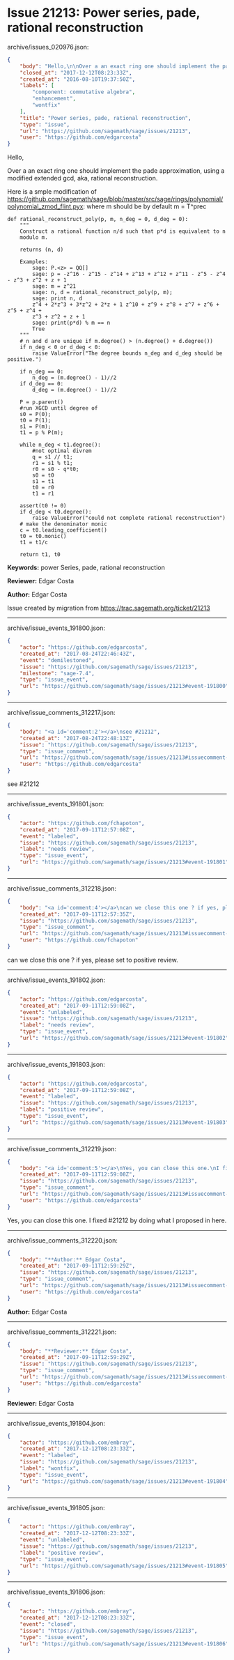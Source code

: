 # Issue 21213: Power series, pade, rational reconstruction

archive/issues_020976.json:
```json
{
    "body": "Hello,\n\nOver a an exact ring one should implement the pade approximation, using a modified extended gcd, aka, rational reconstruction.\n\nHere is a smple modification of https://github.com/sagemath/sage/blob/master/src/sage/rings/polynomial/polynomial_zmod_flint.pyx:\nwhere m should be by default m = T^prec\n\n\n```\ndef rational_reconstruct_poly(p, m, n_deg = 0, d_deg = 0):\n    \"\"\"\n    Construct a rational function n/d such that p*d is equivalent to n\n    modulo m.\n    \n    returns (n, d)\n    \n    Examples:\n        sage: P.<z> = QQ[]\n        sage: p = -z^16 - z^15 - z^14 + z^13 + z^12 + z^11 - z^5 - z^4 - z^3 + z^2 + z + 1\n        sage: m = z^21\n        sage: n, d = rational_reconstruct_poly(p, m); \n        sage: print n, d\n        z^4 + 2*z^3 + 3*z^2 + 2*z + 1 z^10 + z^9 + z^8 + z^7 + z^6 + z^5 + z^4 +\n        z^3 + z^2 + z + 1\n        sage: print(p*d) % m == n\n        True\n    \"\"\"\n    # n and d are unique if m.degree() > (n.degree() + d.degree())\n    if n_deg < 0 or d_deg < 0:\n        raise ValueError(\"The degree bounds n_deg and d_deg should be positive.\")\n\n    if n_deg == 0:\n        n_deg = (m.degree() - 1)//2\n    if d_deg == 0:\n        d_deg = (m.degree() - 1)//2\n        \n    P = p.parent()\n    #run XGCD until degree of\n    s0 = P(0);\n    t0 = P(1);\n    s1 = P(m);\n    t1 = p % P(m);\n    \n    while n_deg < t1.degree():\n        #not optimal divrem\n        q = s1 // t1;\n        r1 = s1 % t1;\n        r0 = s0 - q*t0;\n        s0 = t0\n        s1 = t1\n        t0 = r0\n        t1 = r1\n        \n    assert(t0 != 0)\n    if d_deg < t0.degree():\n        raise ValueError(\"could not complete rational reconstruction\")\n    # make the denominator monic\n    c = t0.leading_coefficient()\n    t0 = t0.monic()\n    t1 = t1/c\n\n    return t1, t0\n```\n\n\n**Keywords:** power Series, pade, rational reconstruction\n\n**Reviewer:** Edgar Costa\n\n**Author:** Edgar Costa\n\nIssue created by migration from https://trac.sagemath.org/ticket/21213\n\n",
    "closed_at": "2017-12-12T08:23:33Z",
    "created_at": "2016-08-10T19:37:50Z",
    "labels": [
        "component: commutative algebra",
        "enhancement",
        "wontfix"
    ],
    "title": "Power series, pade, rational reconstruction",
    "type": "issue",
    "url": "https://github.com/sagemath/sage/issues/21213",
    "user": "https://github.com/edgarcosta"
}
```
Hello,

Over a an exact ring one should implement the pade approximation, using a modified extended gcd, aka, rational reconstruction.

Here is a smple modification of https://github.com/sagemath/sage/blob/master/src/sage/rings/polynomial/polynomial_zmod_flint.pyx:
where m should be by default m = T^prec


```
def rational_reconstruct_poly(p, m, n_deg = 0, d_deg = 0):
    """
    Construct a rational function n/d such that p*d is equivalent to n
    modulo m.
    
    returns (n, d)
    
    Examples:
        sage: P.<z> = QQ[]
        sage: p = -z^16 - z^15 - z^14 + z^13 + z^12 + z^11 - z^5 - z^4 - z^3 + z^2 + z + 1
        sage: m = z^21
        sage: n, d = rational_reconstruct_poly(p, m); 
        sage: print n, d
        z^4 + 2*z^3 + 3*z^2 + 2*z + 1 z^10 + z^9 + z^8 + z^7 + z^6 + z^5 + z^4 +
        z^3 + z^2 + z + 1
        sage: print(p*d) % m == n
        True
    """
    # n and d are unique if m.degree() > (n.degree() + d.degree())
    if n_deg < 0 or d_deg < 0:
        raise ValueError("The degree bounds n_deg and d_deg should be positive.")

    if n_deg == 0:
        n_deg = (m.degree() - 1)//2
    if d_deg == 0:
        d_deg = (m.degree() - 1)//2
        
    P = p.parent()
    #run XGCD until degree of
    s0 = P(0);
    t0 = P(1);
    s1 = P(m);
    t1 = p % P(m);
    
    while n_deg < t1.degree():
        #not optimal divrem
        q = s1 // t1;
        r1 = s1 % t1;
        r0 = s0 - q*t0;
        s0 = t0
        s1 = t1
        t0 = r0
        t1 = r1
        
    assert(t0 != 0)
    if d_deg < t0.degree():
        raise ValueError("could not complete rational reconstruction")
    # make the denominator monic
    c = t0.leading_coefficient()
    t0 = t0.monic()
    t1 = t1/c

    return t1, t0
```


**Keywords:** power Series, pade, rational reconstruction

**Reviewer:** Edgar Costa

**Author:** Edgar Costa

Issue created by migration from https://trac.sagemath.org/ticket/21213





---

archive/issue_events_191800.json:
```json
{
    "actor": "https://github.com/edgarcosta",
    "created_at": "2017-08-24T22:46:43Z",
    "event": "demilestoned",
    "issue": "https://github.com/sagemath/sage/issues/21213",
    "milestone": "sage-7.4",
    "type": "issue_event",
    "url": "https://github.com/sagemath/sage/issues/21213#event-191800"
}
```



---

archive/issue_comments_312217.json:
```json
{
    "body": "<a id='comment:2'></a>\nsee #21212",
    "created_at": "2017-08-24T22:48:13Z",
    "issue": "https://github.com/sagemath/sage/issues/21213",
    "type": "issue_comment",
    "url": "https://github.com/sagemath/sage/issues/21213#issuecomment-312217",
    "user": "https://github.com/edgarcosta"
}
```

<a id='comment:2'></a>
see #21212



---

archive/issue_events_191801.json:
```json
{
    "actor": "https://github.com/fchapoton",
    "created_at": "2017-09-11T12:57:08Z",
    "event": "labeled",
    "issue": "https://github.com/sagemath/sage/issues/21213",
    "label": "needs review",
    "type": "issue_event",
    "url": "https://github.com/sagemath/sage/issues/21213#event-191801"
}
```



---

archive/issue_comments_312218.json:
```json
{
    "body": "<a id='comment:4'></a>\ncan we close this one ? if yes, please set to positive review.",
    "created_at": "2017-09-11T12:57:35Z",
    "issue": "https://github.com/sagemath/sage/issues/21213",
    "type": "issue_comment",
    "url": "https://github.com/sagemath/sage/issues/21213#issuecomment-312218",
    "user": "https://github.com/fchapoton"
}
```

<a id='comment:4'></a>
can we close this one ? if yes, please set to positive review.



---

archive/issue_events_191802.json:
```json
{
    "actor": "https://github.com/edgarcosta",
    "created_at": "2017-09-11T12:59:08Z",
    "event": "unlabeled",
    "issue": "https://github.com/sagemath/sage/issues/21213",
    "label": "needs review",
    "type": "issue_event",
    "url": "https://github.com/sagemath/sage/issues/21213#event-191802"
}
```



---

archive/issue_events_191803.json:
```json
{
    "actor": "https://github.com/edgarcosta",
    "created_at": "2017-09-11T12:59:08Z",
    "event": "labeled",
    "issue": "https://github.com/sagemath/sage/issues/21213",
    "label": "positive review",
    "type": "issue_event",
    "url": "https://github.com/sagemath/sage/issues/21213#event-191803"
}
```



---

archive/issue_comments_312219.json:
```json
{
    "body": "<a id='comment:5'></a>\nYes, you can close this one.\nI fixed #21212 by doing what I proposed in here.",
    "created_at": "2017-09-11T12:59:08Z",
    "issue": "https://github.com/sagemath/sage/issues/21213",
    "type": "issue_comment",
    "url": "https://github.com/sagemath/sage/issues/21213#issuecomment-312219",
    "user": "https://github.com/edgarcosta"
}
```

<a id='comment:5'></a>
Yes, you can close this one.
I fixed #21212 by doing what I proposed in here.



---

archive/issue_comments_312220.json:
```json
{
    "body": "**Author:** Edgar Costa",
    "created_at": "2017-09-11T12:59:29Z",
    "issue": "https://github.com/sagemath/sage/issues/21213",
    "type": "issue_comment",
    "url": "https://github.com/sagemath/sage/issues/21213#issuecomment-312220",
    "user": "https://github.com/edgarcosta"
}
```

**Author:** Edgar Costa



---

archive/issue_comments_312221.json:
```json
{
    "body": "**Reviewer:** Edgar Costa",
    "created_at": "2017-09-11T12:59:29Z",
    "issue": "https://github.com/sagemath/sage/issues/21213",
    "type": "issue_comment",
    "url": "https://github.com/sagemath/sage/issues/21213#issuecomment-312221",
    "user": "https://github.com/edgarcosta"
}
```

**Reviewer:** Edgar Costa



---

archive/issue_events_191804.json:
```json
{
    "actor": "https://github.com/embray",
    "created_at": "2017-12-12T08:23:33Z",
    "event": "labeled",
    "issue": "https://github.com/sagemath/sage/issues/21213",
    "label": "wontfix",
    "type": "issue_event",
    "url": "https://github.com/sagemath/sage/issues/21213#event-191804"
}
```



---

archive/issue_events_191805.json:
```json
{
    "actor": "https://github.com/embray",
    "created_at": "2017-12-12T08:23:33Z",
    "event": "unlabeled",
    "issue": "https://github.com/sagemath/sage/issues/21213",
    "label": "positive review",
    "type": "issue_event",
    "url": "https://github.com/sagemath/sage/issues/21213#event-191805"
}
```



---

archive/issue_events_191806.json:
```json
{
    "actor": "https://github.com/embray",
    "created_at": "2017-12-12T08:23:33Z",
    "event": "closed",
    "issue": "https://github.com/sagemath/sage/issues/21213",
    "type": "issue_event",
    "url": "https://github.com/sagemath/sage/issues/21213#event-191806"
}
```
